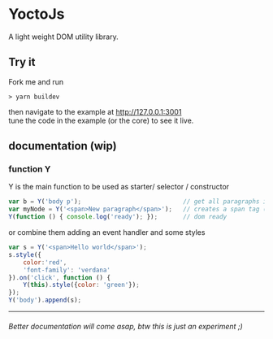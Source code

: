# YoctoJs

A light weight DOM utility library.

## Try it

Fork me and run
``` 
> yarn buildev
```

then navigate to the example at http://127.0.0.1:3001  
tune the code in the example (or the core) to see it live.

## documentation (wip)

### function Y

Y is the main function to be used as starter/ selector / constructor
``` js
var b = Y('body p');                            // get all paragraphs in the body (wrapped in Y)
var myNode = Y('<span>New paragraph</span>');   // creates a span tag (wrapped in Y)
Y(function () { console.log('ready'); });       // dom ready
```
or combine them adding an event handler and some styles

``` js
var s = Y('<span>Hello world</span>');
s.style({
    color:'red',
    'font-family': 'verdana'
}).on('click', function () {
    Y(this).style({color: 'green'});
});
Y('body').append(s);
```

---
###### Better documentation will come asap, btw this is just an experiment ;)